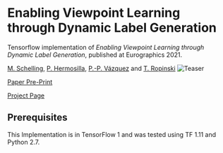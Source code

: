 # Enabling Viewpoint Learning through Dynamic Label Generation

Tensorflow implementation of *Enabling Viewpoint Learning through Dynamic Label Generation*, published at Eurographics 2021.

[M. Schelling](https://www.uni-ulm.de/en/in/mi/institute/staff/michael-schelling/), 
[P. Hermosilla](https://www.uni-ulm.de/in/mi/institut/mitarbeiter/pedro-hermosilla-casajus/), 
[P.-P. Vázquez](https://www.cs.upc.edu/~ppau/index.html)
and [T. Ropinski](https://www.uni-ulm.de/in/mi/institut/mitarbeiter/timo-ropinski/)
![Teaser](https://raw.githubusercontent.com/onc/BlueNoisePlots/main/images/Teaser.png)

[Paper Pre-Print](https://arxiv.org/abs/2003.04651) 

[Project Page](https://www.uni-ulm.de/in/mi/mi-forschung/viscom/publikationen?category=publication&publication_id=183)

## Prerequisites

This Implementation is in TensorFlow 1 and was tested using TF 1.11 and Python 2.7.
